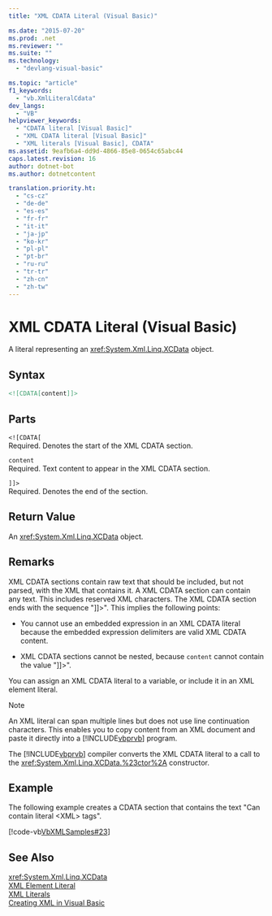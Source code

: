 ```yaml
---
title: "XML CDATA Literal (Visual Basic)"

ms.date: "2015-07-20"
ms.prod: .net
ms.reviewer: ""
ms.suite: ""
ms.technology: 
  - "devlang-visual-basic"

ms.topic: "article"
f1_keywords: 
  - "vb.XmlLiteralCdata"
dev_langs: 
  - "VB"
helpviewer_keywords: 
  - "CDATA literal [Visual Basic]"
  - "XML CDATA literal [Visual Basic]"
  - "XML literals [Visual Basic], CDATA"
ms.assetid: 9eafb6a4-dd9d-4866-85e8-0654c65abc44
caps.latest.revision: 16
author: dotnet-bot
ms.author: dotnetcontent

translation.priority.ht: 
  - "cs-cz"
  - "de-de"
  - "es-es"
  - "fr-fr"
  - "it-it"
  - "ja-jp"
  - "ko-kr"
  - "pl-pl"
  - "pt-br"
  - "ru-ru"
  - "tr-tr"
  - "zh-cn"
  - "zh-tw"
---
```

# XML CDATA Literal (Visual Basic)
A literal representing an <xref:System.Xml.Linq.XCData> object.  
  
## Syntax  
  
```xml  
<![CDATA[content]]>  
```  
  
## Parts  
 `<![CDATA[`  
 Required. Denotes the start of the XML CDATA section.  
  
 `content`  
 Required. Text content to appear in the XML CDATA section.  
  
 `]]>`  
 Required. Denotes the end of the section.  
  
## Return Value  
 An <xref:System.Xml.Linq.XCData> object.  
  
## Remarks  
 XML CDATA sections contain raw text that should be included, but not parsed, with the XML that contains it. A XML CDATA section can contain any text. This includes reserved XML characters. The XML CDATA section ends with the sequence "]]>". This implies the following points:  
  
-   You cannot use an embedded expression in an XML CDATA literal because the embedded expression delimiters are valid XML CDATA content.  
  
-   XML CDATA sections cannot be nested, because `content` cannot contain the value "]]>".  
  
 You can assign an XML CDATA literal to a variable, or include it in an XML element literal.  
  
> [!NOTE]
>  An XML literal can span multiple lines but does not use line continuation characters. This enables you to copy content from an XML document and paste it directly into a [!INCLUDE[vbprvb](~/includes/vbprvb-md.md)] program.  
  
 The [!INCLUDE[vbprvb](~/includes/vbprvb-md.md)] compiler converts the XML CDATA literal to a call to the <xref:System.Xml.Linq.XCData.%23ctor%2A> constructor.  
  
## Example  
 The following example creates a CDATA section that contains the text "Can contain literal \<XML> tags".  
  
 [!code-vb[VbXMLSamples#23](../../../visual-basic/language-reference/operators/codesnippet/VisualBasic/xml-cdata-literal_1.vb)]  
  
## See Also  
 <xref:System.Xml.Linq.XCData>   
 [XML Element Literal](../../../visual-basic/language-reference/xml-literals/xml-element-literal.md)   
 [XML Literals](../../../visual-basic/language-reference/xml-literals/index.md)   
 [Creating XML in Visual Basic](../../../visual-basic/programming-guide/language-features/xml/creating-xml.md)
